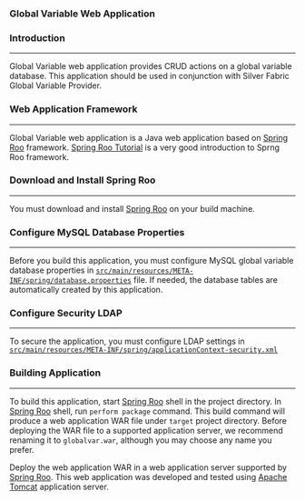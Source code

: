 ### Global Variable Web Application

### Introduction
-----------------------
Global Variable web application provides CRUD actions on a global variable
database. This application should be used in conjunction with Silver Fabric Global Variable Provider.

### Web Application Framework
-------------------------------------------
Global Variable web application is a Java web application based on [Spring Roo] framework. [Spring Roo Tutorial] is a very good
introduction to Sprng Roo framework.

###  Download and Install Spring Roo
------------------------------------------------
You must download and install  [Spring Roo] on your build machine.

### Configure MySQL Database Properties
-------------------------------------------------------
Before you build this application, you must configure  MySQL global variable database properties in [`src/main/resources/META-INF/spring/database.properties`](src/main/resources/META-INF/spring/database.properties) file.
If needed, the database tables are automatically created by this application. 

### Configure Security LDAP
----------------------------------------
To secure the application, you must configure LDAP settings in [`src/main/resources/META-INF/spring/applicationContext-security.xml`](src/main/resources/META-INF/spring/applicationContext-security.xm`)

### Building Application
------------------------------

To build this application, start [Spring Roo] shell in the project directory. In [Spring Roo] shell, run
`perform package` command. This build command will produce a web application WAR file under `target`
project directory. Before deploying the WAR file to a supported application server, we recommend renaming it to
`globalvar.war`, although you may choose any name you prefer. 

Deploy the web application WAR in a web application server supported by [Spring Roo]. 
This web application was developed and tested using [Apache Tomcat] application server.

[Spring Roo]:<http://projects.spring.io/spring-roo/>
[Spring Roo Tutorial]:<http://docs.spring.io/spring-roo/reference/html/beginning.html>
[Apache Tomcat]:<http://tomcat.apache.org/>